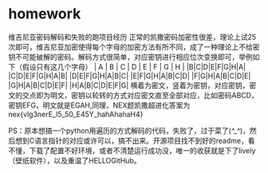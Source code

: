 # homework
维吉尼亚密码解码和失败的跑项目经历
正常的凯撒密码加密性很差，理论上试25次即可，维吉尼亚加密使得每个字母的加密方法有所不同，成了一种理论上不给密钥不可能破解的密码。解码方式很简单，对应密钥进行相应位次变换即可，举例如下（假设只有这几个字母）
| A | B | C | D | E | F | G | H |
|B|C|D|E|F|G|H|A|
|C|D|E|F|G|H|A|B|
|D|E|F|G|H|A|B|C|
|E|F|G|H|A|B|C|D|
|F|G|H|A|B|C|D|E|
|G|H|A|B|C|D|E|F|
|H|A|B|C|D|E|F|G|
横着为密文，竖着为密钥，对应密钥，密文的交点即为明文，密钥以轮转的方式对应密文直至全部对应，比如密码ABCD，密钥EFG，明文就是EGAH,同理，NEX题凯撒超进化答案为
nex{vlg3nerE_l5_50_E45Y_hahAhahaH4}

PS：原本想搞一个python用遍历的方式解码的代码，失败了，过于菜了(*^_^*)，然后想到C语言指针的对应或许可以，搞不出来。开源项目找不到好的readme，看不懂，下载了配置不好环境，或者不清楚运行成功没，唯一的收获就是下了lively（壁纸软件），以及重温了HELLOGitHub。
